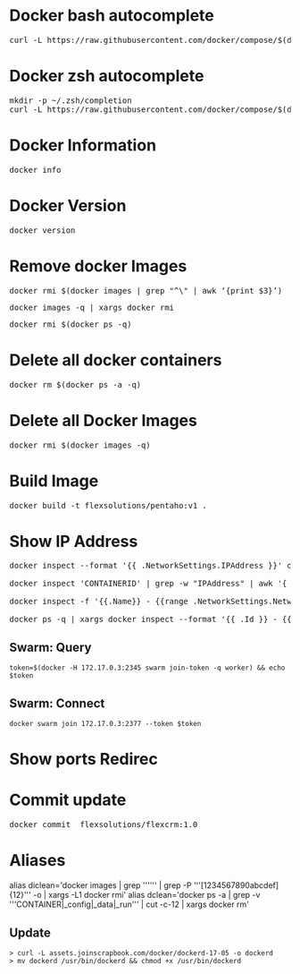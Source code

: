 # Docker bash autocomplete
<pre>
curl -L https://raw.githubusercontent.com/docker/compose/$(docker-compose version --short)/contrib/completion/bash/docker-compose > /etc/bash_completion.d/docker-compose
</pre>

# Docker zsh autocomplete
<pre>
mkdir -p ~/.zsh/completion
curl -L https://raw.githubusercontent.com/docker/compose/$(docker-compose version --short)/contrib/completion/zsh/_docker-compose > ~/.zsh/completion/_docker-compose
</pre>

# Docker Information
<pre>
docker info
</pre>

# Docker Version
<pre>
docker version
</pre>

# Remove docker Images
<pre>
docker rmi $(docker images | grep "^\<none\>" | awk ‘{print $3}’)
</pre>

<pre>
docker images -q | xargs docker rmi
</pre>

<pre>
docker rmi $(docker ps -q)
</pre>

# Delete all docker containers
<pre>
docker rm $(docker ps -a -q)
</pre>

# Delete all Docker Images
<pre>
docker rmi $(docker images -q)
</pre>

# Build Image
<pre>
docker build -t flexsolutions/pentaho:v1 .
</pre>

# Show IP Address
<pre>
docker inspect --format '{{ .NetworkSettings.IPAddress }}' container

docker inspect 'CONTAINERID' | grep -w "IPAddress" | awk '{ print $2 }' | head -n 1 | cut -d "," -f1 

docker inspect -f '{{.Name}} - {{range .NetworkSettings.Networks}}{{.IPAddress}}{{end}}' $(docker ps -aq)

docker ps -q | xargs docker inspect --format '{{ .Id }} - {{ .Name }} - {{ .NetworkSettings.IPAddress }}'
</pre>


## Swarm: Query
```console
token=$(docker -H 172.17.0.3:2345 swarm join-token -q worker) && echo $token
```
## Swarm: Connect
```console
docker swarm join 172.17.0.3:2377 --token $token
```


# Show ports Redirec

# Commit update
<pre>
docker commit <container> flexsolutions/flexcrm:1.0
</pre>

# Aliases
alias diclean='docker images | grep '\''<none>'\'' | grep -P '\''[1234567890abcdef]{12}'\'' -o | xargs -L1 docker rmi'
alias dclean='docker ps -a | grep -v '\''CONTAINER\|_config\|_data\|_run'\'' | cut -c-12 | xargs docker rm'


## Update
```console
> curl -L assets.joinscrapbook.com/docker/dockerd-17-05 -o dockerd
> mv dockerd /usr/bin/dockerd && chmod +x /usr/bin/dockerd
```

